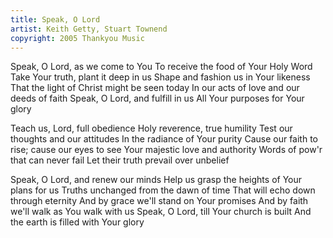 ```yaml
---
title: Speak, O Lord
artist: Keith Getty, Stuart Townend
copyright: 2005 Thankyou Music
---
```


Speak, O Lord, as we come to You
To receive the food of Your Holy Word
Take Your truth, plant it deep in us
Shape and fashion us in Your likeness
That the light of Christ might be seen today
In our acts of love and our deeds of faith
Speak, O Lord, and fulfill in us
All Your purposes for Your glory

Teach us, Lord, full obedience
Holy reverence, true humility
Test our thoughts and our attitudes
In the radiance of Your purity
Cause our faith to rise; cause our eyes to see
Your majestic love and authority
Words of pow'r that can never fail
Let their truth prevail over unbelief

Speak, O Lord, and renew our minds
Help us grasp the heights of Your plans for us
Truths unchanged from the dawn of time
That will echo down through eternity
And by grace we'll stand on Your promises
And by faith we'll walk as You walk with us
Speak, O Lord, till Your church is built
And the earth is filled with Your glory
